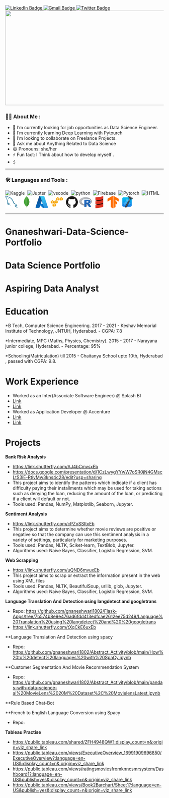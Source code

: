 <div id="badges" align="Left">
  <a href="https://www.linkedin.com/in/gnaneshwari-mahimaluru-041a731a0/">
    <img src="https://img.shields.io/badge/LinkedIn-blue?style=for-the-badge&logo=linkedin&logoColor=white" alt="LinkedIn Badge"/>
  </a>
  <a href="https://mail.google.com/mail/?view=cm&fs=1&tf=1&to=gnaneshwari.m2009@gmail.com&body=">
  <img src="https://img.shields.io/badge/Gmail-red?style=for-the-badge&logo=gmail&logoColor=white" alt="Gmail Badge"/>
  </a>

  <a href="[https://twitter.com/](https://twitter.com/gnanu34242)">
    <img src="https://img.shields.io/badge/Twitter-blue?style=for-the-badge&logo=twitter&logoColor=white" alt="Twitter Badge"/>
  </a>
</div>

<div align="center">
  <img src="https://github.com/somesh-ghaturle/svg-s/blob/main/giphy-downsized-large.gif" width="600" height="300"/>
</div>

### :man_technologist: About Me :
- 🔭 I’m currently looking for job opportunities as Data Science Engineer.
- 🌱 I’m currently learning Deep Learning with Pytourch
- 👯 I’m looking to collaborate on Freelance Projects.
- 💬 Ask me about Anything Related to Data Science
- 😄 Pronouns: she/her
- ⚡ Fun fact: I Think about how to develop myself .
- :) 
---

### :hammer_and_wrench: Languages and Tools :
<div>
  <img src="https://www.kaggle.com/gnaneshwari123" title="Kaggle" alt="Kaggle" width="40" height="40"/>&nbsp;
  <img src="https://images.app.goo.gl/bogf42ih4cCJmwW1A" title="Jupyter" alt="Jupter " width="40" height="40"/>&nbsp;
  <img src="https://images.app.goo.gl/dnWUu5DNX7CPBn2k6"  title="vscode" alt="vscode" width="40" height="40"/>&nbsp;
  <img src="https://images.app.goo.gl/HofpgjqLKCRUk3fv9" title="python" alt="python" width="40" height="40"/>&nbsp;
  <img src="https://images.app.goo.gl/SdUd5Pt5CGU6GkSPA" title="Firebase" alt="Firebase" width="40" height="40"/>&nbsp;
  <img src="https://images.app.goo.gl/k1FX6Q6iZFnE7rDp9" title="Pytorch"  alt="Pytorch" width="40" height="40"/>&nbsp;
  <img src="https://images.app.goo.gl/eG9p2CaqGrySfzWy7" title="snowflake" alt="HTML" width="40" height="40"/>&nbsp;
  <img src="https://github.com/devicons/devicon/blob/master/icons/mysql/mysql-original.svg" title="MySQL"  alt="MySQL" width="40" height="40"/>&nbsp;
  <img src="https://github.com/devicons/devicon/blob/master/icons/mongodb/mongodb-original.svg" title="MongoDB" alt="MongoDB" width="40" height="40"/>&nbsp;
  <img src="https://github.com/devicons/devicon/blob/master/icons/azure/azure-original.svg" title="Azure" alt="Azure" width="40" height="40"/>&nbsp;
  <img src="https://github.com/devicons/devicon/blob/master/icons/amazonwebservices/amazonwebservices-original.svg" title="AWS" alt="AWS" width="40"height="40"/>&nbsp;
<img src="https://github.com/devicons/devicon/blob/master/icons/github/github-original.svg" title="Github" **alt="Github" width="40" height="40"/>
<img src="https://github.com/devicons/devicon/blob/master/icons/r/r-original.svg" title="R" **alt="R" width="40" height="40"/>
<img src="https://github.com/devicons/devicon/blob/master/icons/scala/scala-original.svg" title="Scala" **alt="Scala" width="40" height="40"/>
<img src="https://github.com/devicons/devicon/blob/master/icons/tensorflow/tensorflow-original.svg" title="Tensorflow" **alt="Tensorflow" width="40"height="40"/>
<img src="https://github.com/devicons/devicon/blob/master/icons/xcode/xcode-original.svg" title="Xcode" **alt="Xcode" width="40" height="40"/></div>

----


# Gnaneshwari-Data-Science-Portfolio
# Data Science Portfolio
# Aspiring Data Analyst

# Education
  *B Tech, Computer Science Engineering.                              2017 - 2021 
    - Keshav Memorial Institute of Technology, JNTUH, Hyderabad. 
    - CGPA: 7.8 

  *Intermediate, MPC (Maths, Physics, Chemistry).                     2015 - 2017 
    - Narayana junior college, Hyderabad. 
    - Percentage: 95% 

  *Schooling(Matriculation)                                           till 2015
    - Chaitanya School upto 10th, Hyderabad , passed with CGPA: 9.8.                                   


# Work Experience
 - Worked as an Inter(Associate Software Engineer) @ Splash BI
 - [Link](https://www.canva.com/design/DAFzd_G5qCM/PSlt-pBvxqpZ8nLKhyWp-Q/edit?utm_content=DAFzd_G5qCM&utm_campaign=designshare&utm_medium=link2&utm_source=sharebutton)
 - [Link](https://www.canva.com/design/DAFzd3hJkQY/_Q27h7ik9HwTVnM-upOYQw/edit)
 - Worked as Application Developer @ Accenture
 - [Link](https://www.canva.com/design/DAFzdxJT7k0/-RV4NyvIsbNqvZ727gw5sw/edit?utm_content=DAFzdxJT7k0&utm_campaign=designshare&utm_medium=link2&utm_source=sharebutton)
 - [Link](https://drive.google.com/file/d/1UmFDNaLIQ4IADtz0Koe0bHI6sx0Q4T-6/view?usp=sharing)

# Projects

**Bank Risk Analysis** 
 - https://link.shutterfly.com/AJ4bCmvsxEb
 - https://docs.google.com/presentation/d/1CzLwygYYwW7oSR0jN4GMscLtS3iE-RtivMw3kns4c28/edit?usp=sharing
 - This project aims to identify the patterns which indicate if a client has difficulty paying their installments which may be  used for taking actions such as denying the loan, reducing the amount of the loan, 
   or predicting if a client will default or not. 
 - Tools used: Pandas, NumPy, Matplotlib, Seaborn, Jupyter. 

**Sentiment Analysis** 
 - https://link.shutterfly.com/cPZoSSItxEb
 - This project aims to determine whether movie reviews are positive or negative so that the company can use this  sentiment analysis in a variety of settings, particularly for marketing purposes. 
 - Tools used: Pandas, NLTK, Sciket-learn, TextBlob, Jupyter. 
 - Algorithms used: Naive Bayes, Classifier, Logistic Regression, SVM. 
 
**Web Scrapping**
 - https://link.shutterfly.com/uQND6mvuxEb
 - This project aims to scrap or extract the information present in the web using XML files
 - Tools used: Pandas, NLTK, BeautifulSoup, urllib, glob, Jupyter. 
 - Algorithms used: Naive Bayes, Classifier, Logistic Regression, SVM. 
 
**Language Translation And Detection using langdetect and googletrans**
 - Repo: https://github.com/gnaneshwari1802/Flask-Apps/tree/7b574b8e9e476ad6fdd413edfcae2612ee75d249/Language%20Translation%20using%20langdetect%20and%20%20googletrans
 - https://link.shutterfly.com/tXqCkE6uxEb
   
**Language Translation And Detection using spacy
 - Repo: https://github.com/gnaneshwari1802/Abstract_Activity/blob/main/How%20to%20detect%20languages%20with%20SpaCy.ipynb
   
**Customer Segmentation And Movie Recommendation System
 - Repo: https://github.com/gnaneshwari1802/Abstract_Activity/blob/main/pandas-with-data-science-ai%20MovieLens%2020M%20Dataset%2C%20MovielensLatest.ipynb
   
**Rule Based Chat-Bot
 
   
**French to English Language Conversion using Spacy
 - Repo:

**Tableau Practise** 
 - https://public.tableau.com/shared/ZFH4948QW?:display_count=n&:origin=viz_share_link
 - https://public.tableau.com/views/ExecutiveOverview_16991909696850/ExecutiveOverview?:language=en-US&:display_count=n&:origin=viz_share_link
 - https://public.tableau.com/views/ratingsmoviesfromknncsmrsystem/Dashboard1?:language=en-US&publish=yes&:display_count=n&:origin=viz_share_link
 - https://public.tableau.com/views/Book2Barchart/Sheet1?:language=en-US&publish=yes&:display_count=n&:origin=viz_share_link
